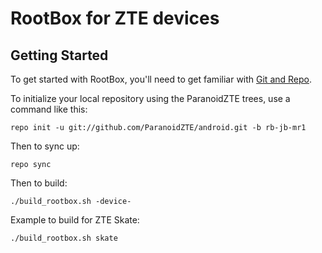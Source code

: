 RootBox for ZTE devices
===============================

Getting Started
---------------

To get started with RootBox, you'll need to get
familiar with [Git and Repo](http://source.android.com/download/using-repo).

To initialize your local repository using the ParanoidZTE trees, use a command like this:

    repo init -u git://github.com/ParanoidZTE/android.git -b rb-jb-mr1

Then to sync up:

    repo sync

Then to build:

    ./build_rootbox.sh -device-

Example to build for ZTE Skate:

    ./build_rootbox.sh skate
